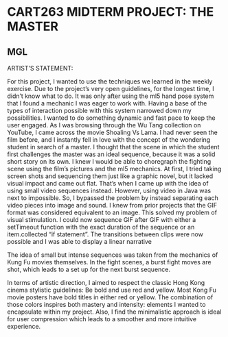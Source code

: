 # CART263 MIDTERM PROJECT: THE MASTER
## MGL

ARTIST'S STATEMENT:

For this project, I wanted to use the techniques we learned in the weekly exercise. Due to the project’s very open guidelines, for the longest time, I didn’t know what to do. It was only after using the ml5 hand pose system that I found a mechanic I was eager to work with. Having a base of the types of interaction possible with this system narrowed down my possibilities. I wanted to do something dynamic and fast pace to keep the user engaged. As I was browsing through the Wu Tang collection on YouTube, I came across the movie Shoaling Vs Lama. I had never seen the film before, and I instantly fell in love with the concept of the wondering student in search of a master. I thought that the scene in which the student first challenges the master was an ideal sequence, because it was a solid short story on its own. I knew I would be able to choregraph the fighting scene using the film’s pictures and the ml5 mechanics. At first, I tried taking screen shots and sequencing them just like a graphic novel, but it lacked visual impact and came out flat. That’s when I came up with the idea of using small video sequences instead. However, using video in Java was next to impossible. So, I bypassed the problem by instead separating each video pieces into image and sound. I knew from prior projects that the GIF format was considered equivalent to an image. This solved my problem of visual stimulation. I could now sequence GIF after GIF with either a setTimeout function with the exact duration of the sequence or an item.collected “if statement”.  The transitions between clips were now possible and I was able to display a linear narrative

The idea of small but intense sequences was taken from the mechanics of Kung Fu movies themselves. In the fight scenes, a burst fight moves are shot, which leads to a set up for the next burst sequence.

In terms of artistic direction, I aimed to respect the classic Hong Kong cinema stylistic guidelines: Be bold and use red and yellow. Most Kong Fu movie posters have bold titles in either red or yellow.  The combination of those colors inspires both mastery and intensity: elements I wanted to encapsulate within my project.
Also, I find the minimalistic approach is ideal for user compression which leads to a smoother and more intuitive experience.
